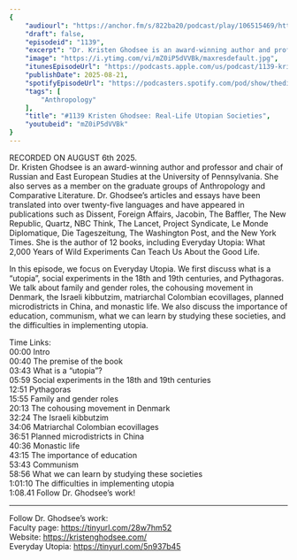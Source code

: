 ```yaml
---
{
	"audiourl": "https://anchor.fm/s/822ba20/podcast/play/106515469/https%3A%2F%2Fd3ctxlq1ktw2nl.cloudfront.net%2Fstaging%2F2025-7-6%2F953c8c20-9526-31da-0570-8d322597e669.m4a",
	"draft": false,
	"episodeid": "1139",
	"excerpt": "Dr. Kristen Ghodsee is an award-winning author and professor and chair of Russian and East European Studies at the University of Pennsylvania. She also serves as a member on the graduate groups of Anthropology and Comparative Literature. Dr. Ghodsee’s articles and essays have been translated into over twenty-five languages and have appeared in publications such as Dissent, Foreign Affairs, Jacobin, The Baffler, The New Republic, Quartz, NBC Think, The Lancet, Project Syndicate, Le Monde Diplomatique, Die Tageszeitung, The Washington Post, and the New York Times. She is the author of 12 books, including Everyday Utopia: What 2,000 Years of Wild Experiments Can Teach Us About the Good Life.",
	"image": "https://i.ytimg.com/vi/mZ0iP5dVVBk/maxresdefault.jpg",
	"itunesEpisodeUrl": "https://podcasts.apple.com/us/podcast/1139-kristen-ghodsee-real-life-utopian-societies/id1451347236?i=1000722986807&uo=4",
	"publishDate": 2025-08-21,
	"spotifyEpisodeUrl": "https://podcasters.spotify.com/pod/show/thedissenter/episodes/1139-Kristen-Ghodsee-Real-Life-Utopian-Societies-e36h3id",
	"tags": [
		"Anthropology"
	],
	"title": "#1139 Kristen Ghodsee: Real-Life Utopian Societies",
	"youtubeid": "mZ0iP5dVVBk"
}
---
```

RECORDED ON AUGUST 6th 2025.  
Dr. Kristen Ghodsee is an award-winning author and professor and chair of Russian and East European Studies at the University of Pennsylvania. She also serves as a member on the graduate groups of Anthropology and Comparative Literature. Dr. Ghodsee’s articles and essays have been translated into over twenty-five languages and have appeared in publications such as Dissent, Foreign Affairs, Jacobin, The Baffler, The New Republic, Quartz, NBC Think, The Lancet, Project Syndicate, Le Monde Diplomatique, Die Tageszeitung, The Washington Post, and the New York Times. She is the author of 12 books, including Everyday Utopia: What 2,000 Years of Wild Experiments Can Teach Us About the Good Life.

In this episode, we focus on Everyday Utopia. We first discuss what is a “utopia”, social experiments in the 18th and 19th centuries, and Pythagoras. We talk about family and gender roles, the cohousing movement in Denmark, the Israeli kibbutzim, matriarchal Colombian ecovillages, planned microdistricts in China, and monastic life. We also discuss the importance of education, communism, what we can learn by studying these societies, and the difficulties in implementing utopia.

Time Links:  
<time>00:00</time> Intro  
<time>00:40</time> The premise of the book  
<time>03:43</time> What is a “utopia”?  
<time>05:59</time> Social experiments in the 18th and 19th centuries  
<time>12:51</time> Pythagoras  
<time>15:55</time> Family and gender roles  
<time>20:13</time> The cohousing movement in Denmark  
<time>32:24</time> The Israeli kibbutzim  
<time>34:06</time> Matriarchal Colombian ecovillages  
<time>36:51</time> Planned microdistricts in China    
<time>40:36</time> Monastic life  
<time>43:15</time> The importance of education  
<time>53:43</time> Communism  
<time>58:56</time> What we can learn by studying these societies  
<time>1:01:10</time> The difficulties in implementing utopia  
1:08.41  Follow Dr. Ghodsee’s work!

---

Follow Dr. Ghodsee’s work:  
Faculty page: https://tinyurl.com/28w7hm52  
Website: https://kristenghodsee.com/  
Everyday Utopia: https://tinyurl.com/5n937b45
